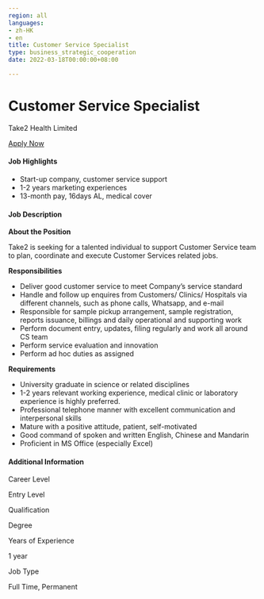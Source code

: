 ```yaml
---
region: all
languages:
- zh-HK
- en
title: Customer Service Specialist
type: business_strategic_cooperation
date: 2022-03-18T00:00:00+08:00

---
```

# Customer Service Specialist

Take2 Health Limited

[Apply Now](https://hk.jobsdb.com/hk/en/job/100003009187257/apply-preview?fr=7&jobId=100003009187257&searchPath=%2Fhk%2Fsearch-jobs%2Ftake2%2F1&token=0\~2c002882-cc03-403d-a7a5-23af06f5c8c5&trackData=%7B%22ApplySource%22%3A1%7D)

#### Job Highlights

* Start-up company, customer service support
* 1-2 years marketing experiences
* 13-month pay, 16days AL, medical cover

#### Job Description

**About the Position**

Take2 is seeking for a talented individual to support Customer Service team to plan, coordinate and execute Customer Services related jobs.

**Responsibilities**

* Deliver good customer service to meet Company’s service standard
* Handle and follow up enquires from Customers/ Clinics/ Hospitals via different channels, such as phone calls, Whatsapp, and e-mail
* Responsible for sample pickup arrangement, sample registration, reports issuance, billings and daily operational and supporting work
* Perform document entry, updates, filing regularly and work all around CS team
* Perform service evaluation and innovation
* Perform ad hoc duties as assigned

**Requirements**

* University graduate in science or related disciplines
* 1-2 years relevant working experience, medical clinic or laboratory experience is highly preferred.
* Professional telephone manner with excellent communication and interpersonal skills
* Mature with a positive attitude, patient, self-motivated
* Good command of spoken and written English, Chinese and Mandarin
* Proficient in MS Office (especially Excel)

#### Additional Information

Career Level

Entry Level

Qualification

Degree

Years of Experience

1 year

Job Type

Full Time, Permanent